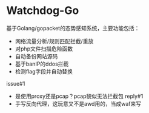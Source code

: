 Watchdog-Go
===========
基于Golang/gopacket的态势感知系统，主要功能包括：
- 网络流量分析/规则匹配拦截/重放
- 对php文件扫描危险函数
- 自动备份网站源码
- 基于banIP的ddos拦截
- 检测flag字段并自动替换


issue#1
- 是使用proxy还是pcap？pcap貌似无法拦截包
reply#1
- 手写反向代理，这玩意又不是awd用的，当成waf来写
